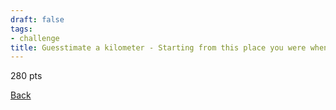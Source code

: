 ```yaml
---
draft: false
tags:
- challenge
title: Guesstimate a kilometer - Starting from this place you were when you pulled this card, without measuring, get as close to one kilometer away as you can (measured as the crow flies) You must be right within 30%. If you fail, you may not reattempt. Apart from a timer/watch, you may not consult your phone, maps, or any other tools before completing or vetoing this challenge.
---
```

280 pts

[Back](https://shadybraden.com/jetlag) 
